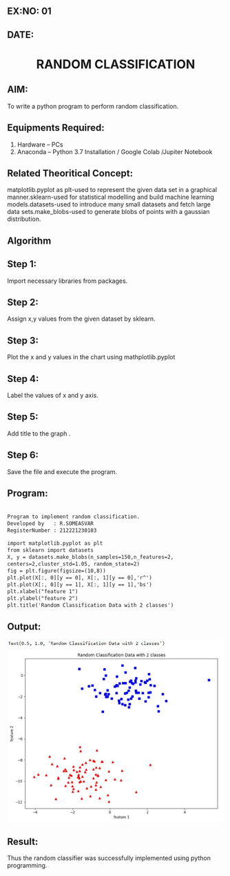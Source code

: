 ## EX:NO: 01
## DATE:

# <p align="center">RANDOM CLASSIFICATION</p>
## AIM:
To write a python program to perform random classification.

## Equipments Required:
1. Hardware – PCs
2. Anaconda – Python 3.7 Installation / Google Colab /Jupiter Notebook

## Related Theoritical Concept:

matplotlib.pyplot as plt-used to represent the given data set in a 
graphical manner.sklearn-used for statistical modelling and build machine learning models.datasets-used to introduce many small datasets and fetch large data sets.make_blobs-used to generate blobs of points with a gaussian distribution.

## Algorithm
## Step 1: 
Import necessary libraries from packages. 
## Step 2: 
Assign x,y values from the given dataset by sklearn. 
## Step 3: 
Plot the x and y values in the chart using mathplotlib.pyplot 
## Step 4: 
Label the values of x and y axis. 
## Step 5: 
Add title to the graph . 
## Step 6: 
Save the file and execute the program.

## Program:
```

Program to implement random classification.
Developed by   : R.SOMEASVAR
RegisterNumber : 212221230103  
```
```
import matplotlib.pyplot as plt
from sklearn import datasets
X, y = datasets.make_blobs(n_samples=150,n_features=2, centers=2,cluster_std=1.05, random_state=2)               
fig = plt.figure(figsize=(10,8))
plt.plot(X[:, 0][y == 0], X[:, 1][y == 0],'r^')
plt.plot(X[:, 0][y == 1], X[:, 1][y == 1],'bs')
plt.xlabel("feature 1")
plt.ylabel("feature 2")
plt.title('Random Classification Data with 2 classes')
```

## Output:
![Ex no 1.Random Classifier plot](1.jpg)


## Result:
Thus the random classifier was successfully implemented using python programming.
